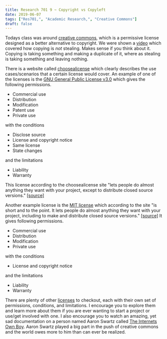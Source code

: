 ```yaml
---
title: Research 701 9 ~ Copyright vs Copyleft
date: 2019-06-07
tags: ["Res701,", "Academic Research,", "Creative Commons"]
draft: false
---
```


Todays class was around [creative commons](https://creativecommons.org/choose/), which is a permissive license designed as a better alternative to copyright. We were shown a [video](https://youtu.be/IeTybKL1pM4) which covered how copying is *not* stealing. Makes sense if you think about it. Copying is taking something and making a duplicate of it, where as stealing is taking something and leaving nothing. 


There is a website called [choosealicense](https://choosealicense.com/) which clearly describes the use cases/scenarios that a certain license would cover. An example of one of the licenses is the [GNU General Public License v3.0](https://choosealicense.com/licenses/gpl-3.0/) which gives the following permissions. 

* Commercial use
* Distribution
* Modification
* Patent use
* Private use

with the conditions

* Disclose source
* License and copyright notice
* Same license 
* State changes

and the limitations

* Liability
* Warranty

This license according to the choosealicense site "lets people do almost anything they want with your project, except to distribute closed source versions." [[source]](https://choosealicense.com/)

Another example license is the [MIT license](https://choosealicense.com/licenses/mit/) which according to the site "is short and to the point. It lets people do almost anything they want with your project, including to make and distribute closed source versions." [[source]](https://choosealicense.com/) It gives following permissions.

* Commercial use
* Distribution
* Modification
* Private use

with the conditions

* License and copyright notice

and the limitations

* Liability
* Warranty

There are plenty of other [licenses](https://choosealicense.com/licenses/) to checkout, each with their own set of permissions, conditions, and limitations. I encourage you to explore them and learn more about them if you are ever wanting to start a project or use/get involved with one. I also encourage you to watch an amazing, yet sad documentation on a person named Aaron Swartz called [The Internets Own Boy](https://www.youtube.com/watch?v=3Q6Fzbgs_Lg). Aaron Swartz played a big part in the push of creative commons and the world owes more to him than can ever be realized. 